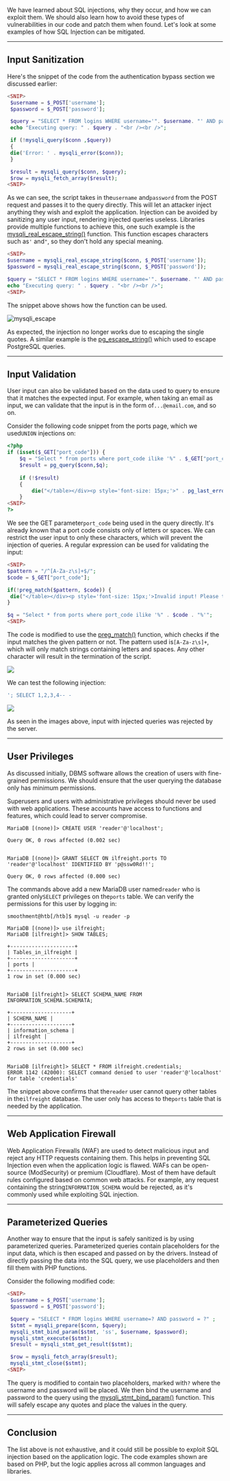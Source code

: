 ﻿---
sticker: lucide//database
---
We have learned about SQL injections, why they occur, and how we can exploit them. We should also learn how to avoid these types of vulnerabilities in our code and patch them when found. Let's look at some examples of how SQL Injection can be mitigated.

---

## Input Sanitization

Here's the snippet of the code from the authentication bypass section we discussed earlier:


```php
<SNIP>
 $username = $_POST['username'];
 $password = $_POST['password'];

 $query = "SELECT * FROM logins WHERE username='". $username. "' AND password = '" . $password . "';" ;
 echo "Executing query: " . $query . "<br /><br />";

 if (!mysqli_query($conn ,$query))
 {
 die('Error: ' . mysqli_error($conn));
 }

 $result = mysqli_query($conn, $query);
 $row = mysqli_fetch_array($result);
<SNIP>
```

As we can see, the script takes in the`username` and`password` from the POST request and passes it to the query directly. This will let an attacker inject anything they wish and exploit the application. Injection can be avoided by sanitizing any user input, rendering injected queries useless. Libraries provide multiple functions to achieve this, one such example is the [mysqli_real_escape_string()](https://www.php.net/manual/en/mysqli.real-escape-string.php) function. This function escapes characters such as`'` and`"`, so they don't hold any special meaning.

```php
<SNIP>
$username = mysqli_real_escape_string($conn, $_POST['username']);
$password = mysqli_real_escape_string($conn, $_POST['password']);

$query = "SELECT * FROM logins WHERE username='". $username. "' AND password = '" . $password . "';" ;
echo "Executing query: " . $query . "<br /><br />";
<SNIP>
```

The snippet above shows how the function can be used.

![mysqli_escape](https://academy.hackthebox.com/storage/modules/33/mysqli_escape.png)

As expected, the injection no longer works due to escaping the single quotes. A similar example is the [pg_escape_string()](https://www.php.net/manual/en/function.pg-escape-string.php) which used to escape PostgreSQL queries.

---

## Input Validation

User input can also be validated based on the data used to query to ensure that it matches the expected input. For example, when taking an email as input, we can validate that the input is in the form of`...@email.com`, and so on.

Consider the following code snippet from the ports page, which we used`UNION` injections on:


```php
<?php
if (isset($_GET["port_code"])) {
	$q = "Select * from ports where port_code ilike '%" . $_GET["port_code"] . "%'";
	$result = pg_query($conn,$q);
 
	if (!$result)
	{
 		die("</table></div><p style='font-size: 15px;'>" . pg_last_error($conn). "</p>");
	}
<SNIP>
?>
```

We see the GET parameter`port_code` being used in the query directly. It's already known that a port code consists only of letters or spaces. We can restrict the user input to only these characters, which will prevent the injection of queries. A regular expression can be used for validating the input:


```php
<SNIP>
$pattern = "/^[A-Za-z\s]+$/";
$code = $_GET["port_code"];

if(!preg_match($pattern, $code)) {
 die("</table></div><p style='font-size: 15px;'>Invalid input! Please try again.</p>");
}

$q = "Select * from ports where port_code ilike '%" . $code . "%'";
<SNIP>
```

The code is modified to use the [preg_match()](https://www.php.net/manual/en/function.preg-match.php) function, which checks if the input matches the given pattern or not. The pattern used is`[A-Za-z\s]+`, which will only match strings containing letters and spaces. Any other character will result in the termination of the script.

 ![](https://academy.hackthebox.com/storage/modules/33/postgres_copy_write.png)

We can test the following injection:


```sql
'; SELECT 1,2,3,4-- -
```

 ![](https://academy.hackthebox.com/storage/modules/33/postgres_copy_write.png)

As seen in the images above, input with injected queries was rejected by the server.

---

## User Privileges

As discussed initially, DBMS software allows the creation of users with fine-grained permissions. We should ensure that the user querying the database only has minimum permissions.

Superusers and users with administrative privileges should never be used with web applications. These accounts have access to functions and features, which could lead to server compromise.

```shell-session
MariaDB [(none)]> CREATE USER 'reader'@'localhost';

Query OK, 0 rows affected (0.002 sec)


MariaDB [(none)]> GRANT SELECT ON ilfreight.ports TO 'reader'@'localhost' IDENTIFIED BY 'p@ssw0Rd!!';

Query OK, 0 rows affected (0.000 sec)
```

The commands above add a new MariaDB user named`reader` who is granted only`SELECT` privileges on the`ports` table. We can verify the permissions for this user by logging in:


```shell-session
smoothment@htb[/htb]$ mysql -u reader -p

MariaDB [(none)]> use ilfreight;
MariaDB [ilfreight]> SHOW TABLES;

+---------------------+
| Tables_in_ilfreight |
+---------------------+
| ports |
+---------------------+
1 row in set (0.000 sec)


MariaDB [ilfreight]> SELECT SCHEMA_NAME FROM INFORMATION_SCHEMA.SCHEMATA;

+--------------------+
| SCHEMA_NAME |
+--------------------+
| information_schema |
| ilfreight |
+--------------------+
2 rows in set (0.000 sec)


MariaDB [ilfreight]> SELECT * FROM ilfreight.credentials;
ERROR 1142 (42000): SELECT command denied to user 'reader'@'localhost' for table 'credentials'
```

The snippet above confirms that the`reader` user cannot query other tables in the`ilfreight` database. The user only has access to the`ports` table that is needed by the application.

---

## Web Application Firewall

Web Application Firewalls (WAF) are used to detect malicious input and reject any HTTP requests containing them. This helps in preventing SQL Injection even when the application logic is flawed. WAFs can be open-source (ModSecurity) or premium (Cloudflare). Most of them have default rules configured based on common web attacks. For example, any request containing the string`INFORMATION_SCHEMA` would be rejected, as it's commonly used while exploiting SQL injection.

---

## Parameterized Queries

Another way to ensure that the input is safely sanitized is by using parameterized queries. Parameterized queries contain placeholders for the input data, which is then escaped and passed on by the drivers. Instead of directly passing the data into the SQL query, we use placeholders and then fill them with PHP functions.

Consider the following modified code:

```php
<SNIP>
 $username = $_POST['username'];
 $password = $_POST['password'];

 $query = "SELECT * FROM logins WHERE username=? AND password = ?" ;
 $stmt = mysqli_prepare($conn, $query);
 mysqli_stmt_bind_param($stmt, 'ss', $username, $password);
 mysqli_stmt_execute($stmt);
 $result = mysqli_stmt_get_result($stmt);

 $row = mysqli_fetch_array($result);
 mysqli_stmt_close($stmt);
<SNIP>
```

The query is modified to contain two placeholders, marked with`?` where the username and password will be placed. We then bind the username and password to the query using the [mysqli_stmt_bind_param()](https://www.php.net/manual/en/mysqli-stmt.bind-param.php) function. This will safely escape any quotes and place the values in the query.

---

## Conclusion

The list above is not exhaustive, and it could still be possible to exploit SQL injection based on the application logic. The code examples shown are based on PHP, but the logic applies across all common languages and libraries.

